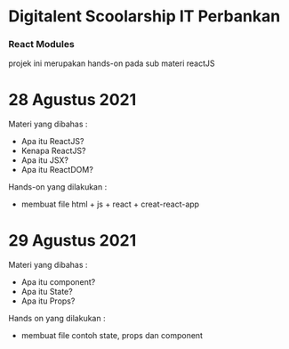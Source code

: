 # Digitalent Scoolarship IT Perbankan
<h3> React Modules </h3>

projek ini merupakan hands-on pada sub materi reactJS

# 28 Agustus 2021
Materi yang dibahas :
  - Apa itu ReactJS?
  - Kenapa ReactJS?
  - Apa itu JSX?
  - Apa itu ReactDOM?
 
Hands-on yang dilakukan :
  - membuat file html + js + react + creat-react-app

# 29 Agustus 2021
Materi yang dibahas :
  - Apa itu component?
  - Apa itu State?
  - Apa itu Props?

Hands on yang dilakukan :
  - membuat file contoh state, props dan component



